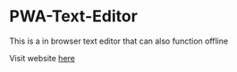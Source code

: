 # PWA-Text-Editor
This is a in browser text editor that can also function offline

Visit website [here](https://text-editor019.herokuapp.com/)

